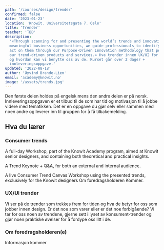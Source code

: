 ```yaml
---
path: '/courses/design/trender'
confirmed: false
date: '2023-01-23'
location: 'Knowit. Universitetsgata 7. Oslo'
title: 'Trender'
teacher: 'TBD'
description:
  '«Through scanning for and presenting the world’s trends and innovations as
  meaningful business opportunities, we guide professionals to identify and
  act on them through our Purpose-Driven Innovation methodology that powers
  our trend-driven products and services.» Hva trender innen UX/UI for tiden
  og hvordan kan vi benytte oss av de. Kurset går over 2 dager +
  innleveringsoppgave.'
updated: '2022-08-18'
author: 'Øyvind Brande-Lien'
email: 'academy@knowit.no'
image: '/assets/trends.jpg'
---
```


Den første delen holdes på engelsk mens den andre delen er på norsk.
Innleveringsoppgaven er et tilbud til de som har tid og motivasjon til å jobbe
videre med tematikken. Det er en oppgave du gjør selv eller sammen med noen
andre og leverer inn til gruppen for å få tilbakemelding.

## Hva du lærer

### Consumer trends

A full-day Workshop, part of the Knowit Academy program, aimed at Knowit
senior designers, and containing both theoretical and practical insights.

A Trend Keynote + Q&A, for both an external and internal audience.

A live Consumer Trend Canvas Workshop using the presented trends, exclusively
for the Knowit designers Om foredragsholderen Kommer.

### UX/UI trender

Vi ser på de trender som trekkes frem for tiden og hva de betyr for oss som
jobber innen design. Er det noe som varer eller er det noe forbigående? Vi tar
for oss noen av trendene, gjerne sett i lyset av konsument-trender og gjør
noen praktiske øvelser for å fordype oss litt i de.

### Om foredragsholderen(e)

Informasjon kommer
